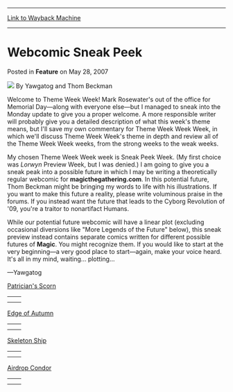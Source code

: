 
---
[Link to Wayback Machine](https://web.archive.org/web/20210502164303/https://magic.wizards.com/en/articles/archive/feature/webcomic-sneak-peek-2007-05-28)

[_metadata_:wayback_url]:- "https://magic.wizards.com/en/articles/archive/feature/webcomic-sneak-peek-2007-05-28"
[_metadata_:wayback_raw_url]:- "https://web.archive.org/web/20210502164303id_/https://magic.wizards.com/en/articles/archive/feature/webcomic-sneak-peek-2007-05-28"
[_metadata_:wayback_capture_timestamp]:- "2021-05-02 16:43:03+00:00"
[_metadata_:description]:- "Welcome to Theme Week Week! Mark Rosewater's out of the office for Memorial Day—along with everyone else—but I managed to sneak into the Monday update to give you a proper welcome. A more responsible writer will probably give you a detailed description of what this week's theme means, but I'll save my own commentary for Theme Week Week Week, in which we'll discuss Theme Week"
[_metadata_:generator]:- "Drupal 7 (http://drupal.org)"
---


Webcomic Sneak Peek
===================



 Posted in **Feature**
 on May 28, 2007 






![](https://media.magic.wizards.com/styles/auth_small/public/generic-avatar-150_318.png)
By Yawgatog and Thom Beckman











Welcome to Theme Week Week! Mark Rosewater's out of the office for Memorial Day—along with everyone else—but I managed to sneak into the Monday update to give you a proper welcome. A more responsible writer will probably give you a detailed description of what this week's theme means, but I'll save my own commentary for Theme Week Week Week, in which we'll discuss Theme Week Week's theme in depth and review all of the Theme Week Week weeks, from the strong weeks to the weak weeks.

My chosen Theme Week Week week is Sneak Peek Week. (My first choice was *Lorwyn* Preview Week, but I was denied.) I am going to give you a sneak peak into a possible future in which I may be writing a theoretically regular webcomic for **magicthegathering.com**. In this potential future, Thom Beckman might be bringing my words to life with his illustrations. If you want to make this future a reality, please write voluminous praise in the forums. If you instead want the future that leads to the Cyborg Revolution of '09, you're a traitor to nonartifact Humans.

While our potential future webcomic will have a linear plot (excluding occasional diversions like "More Legends of the Future" below), this sneak preview instead contains separate comics written for different possible futures of **Magic**. You might recognize them. If you would like to start at the very beginning—a very good place to start—again, make your voice heard. It's all in my mind, waiting... plotting...

—Yawgatog

[Patrician's Scorn](http://gatherer.wizards.com/Pages/Card/Details.aspx?&name=Patrician%2527s%2BScorn)

|  |  |
| --- | --- |
|  |  |
|  |  |

  
  
[Edge of Autumn](http://gatherer.wizards.com/Pages/Card/Details.aspx?&name=Edge%2Bof%2BAutumn)

|  |  |
| --- | --- |
|  |  |
|  |  |

  
  
[Skeleton Ship](http://gatherer.wizards.com/Pages/Card/Details.aspx?&name=Skeleton%2BShip)

|  |  |
| --- | --- |
|  |  |
|  |  |

  
  
[Airdrop Condor](http://gatherer.wizards.com/Pages/Card/Details.aspx?&name=Airdrop%2BCondor)

|  |  |
| --- | --- |
|  |  |
|  |  |

  






